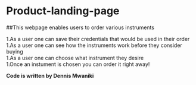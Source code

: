 # Product-landing-page

##This webpage enables users to order various instruments  

1.As a user one can save their credentials that would be used in their order  
1.As a user one can see how the instruments work before they consider buying  
1.As a user one can choose what instrument they desire  
1.Once an instument is chosen you can order it right away!  

**Code is written by Dennis Mwaniki**
